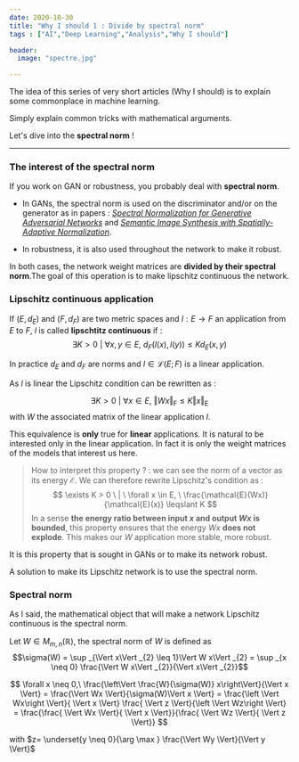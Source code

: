 ```yaml
---
date: 2020-10-30
title: "Why I should 1 : Divide by spectral norm"
tags : ["AI","Deep Learning","Analysis","Why I should"]

header:
  image: "spectre.jpg"

---
```

The idea of this series of very short articles (Why I should) is to explain some commonplace in machine learning.

Simply explain common tricks with mathematical arguments.

Let's dive into the **spectral norm** !

***

### The interest of the spectral norm

If you work on GAN or robustness, you probably deal with **spectral norm**.

* In GANs, the spectral norm is used on the discriminator and/or on the generator as in papers : [*Spectral Normalization for Generative Adversarial Networks*](https://arxiv.org/pdf/1802.05957.pdf) and [*Semantic Image Synthesis with Spatially-Adaptive Normalization*](https://arxiv.org/pdf/1903.07291.pdf). 

* In robustness, it is also used throughout the network to make it robust.

In both cases, the network weight matrices are **divided by their spectral norm**.The goal of this operation is to make lipschitz continuous the network.

### Lipschitz continuous application

If $(E,d_E)$ and $(F,d_F)$ are two metric spaces and $l: E \rightarrow F$  an application from $E$ to $F$,
$l$ is called **lipschtitz continuous** if : 
$$ \exists K > 0 \ |\  \forall x,y \in E, \ d_{F}\left(l\left(x\right), l\left(y\right)\right) \leq K d_{E}\left(x, y\right)$$

In practice $d_E$ and $d_F$ are norms and $l \in \mathcal{L}(E ; F)$ is a linear application. 

As $l$ is linear the Lipschitz condition can be rewritten as :

$$ \exists K > 0 \ | \ \forall x \in E, \ \Vert Wx \Vert_{\mathrm{F}} \leqslant K \Vert x \Vert_{\mathrm{E}}$$
with $W$ the associated matrix of the linear application $l$.

This equivalence is **only** true for **linear** applications.
It is natural to be interested only in the linear application. In fact it is only the weight matrices of the models that interest us here.

> How to interpret this property ? : we can see the norm of a vector as its energy $\mathcal{E}$. We can therefore rewrite Lipschitz's condition as :$$ \exists K > 0 \ | \ \forall x \in E, \  \frac{\mathcal{E}(Wx)}{\mathcal{E}(x)} \leqslant K  $$ In a sense **the energy ratio between input $x$ and output $Wx$ is bounded**, this property ensures that the energy $Wx$ **does not explode**. This makes our $W$ application more stable, more robust.

It is this property that is sought in GANs or to make its network robust.

A solution to make its Lipschitz network is to use the spectral norm.

### Spectral norm

As I said, the mathematical object that will make a network Lipschitz continuous is the spectral norm.

Let $W \in M_{m,n}(\mathbb{R})$, the spectral norm of $W$ is defined as $$\sigma(W) = 
\sup _{\Vert x\Vert _{2} \leq 1}\Vert W x\Vert _{2} =
\sup _{x \neq 0} \frac{\Vert W x\Vert _{2}}{\Vert x\Vert _{2}}$$


<!-- $$
\begin{aligned}
\frac{\left\Vert \frac{W}{\sigma(W)} x\right\Vert}{\Vert x \Vert} \\\\
= &\frac{\Vert Wx \Vert}{\sigma(W)\Vert x \Vert} \\\\
= &\frac{\left \Vert Wx\right \Vert}{ \Vert x \Vert} \frac{ \Vert z \Vert}{\left \Vert Wz\right \Vert} \\\\
= &\frac{\frac{ \Vert Wx \Vert}{ \Vert x \Vert}}{\frac{ \Vert Wz \Vert}{ \Vert z \Vert}} 
\end{aligned}
$$ -->

$$
\forall x \neq 0,\ \frac{\left\Vert \frac{W}{\sigma(W)} x\right\Vert}{\Vert x \Vert}
= \frac{\Vert Wx \Vert}{\sigma(W)\Vert x \Vert}
= \frac{\left \Vert Wx\right \Vert}{ \Vert x \Vert} \frac{ \Vert z \Vert}{\left \Vert Wz\right \Vert}
= \frac{\frac{ \Vert Wx \Vert}{ \Vert x \Vert}}{\frac{ \Vert Wz \Vert}{ \Vert z \Vert}}
$$

with $z= \underset{y \neq 0}{\arg \max } \frac{\Vert Wy \Vert}{\Vert y \Vert}$

